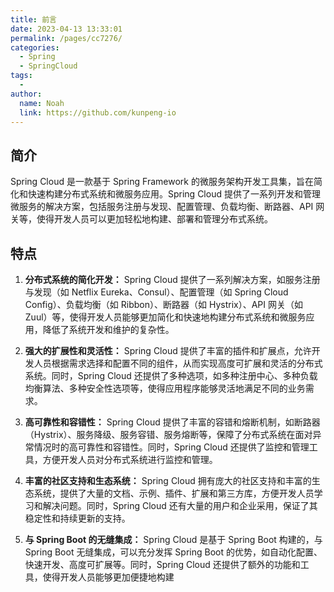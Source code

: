 ```yaml
---
title: 前言
date: 2023-04-13 13:33:01
permalink: /pages/cc7276/
categories:
  - Spring
  - SpringCloud
tags:
  - 
author: 
  name: Noah
  link: https://github.com/kunpeng-io
---
```


简介
--

Spring Cloud 是一款基于 Spring Framework 的微服务架构开发工具集，旨在简化和快速构建分布式系统和微服务应用。Spring Cloud 提供了一系列开发和管理微服务的解决方案，包括服务注册与发现、配置管理、负载均衡、断路器、API 网关等，使得开发人员可以更加轻松地构建、部署和管理分布式系统。

特点
--

1.  **分布式系统的简化开发：** Spring Cloud 提供了一系列解决方案，如服务注册与发现（如 Netflix Eureka、Consul）、配置管理（如 Spring Cloud Config）、负载均衡（如 Ribbon）、断路器（如 Hystrix）、API 网关（如 Zuul）等，使得开发人员能够更加简化和快速地构建分布式系统和微服务应用，降低了系统开发和维护的复杂性。

2.  **强大的扩展性和灵活性：** Spring Cloud 提供了丰富的插件和扩展点，允许开发人员根据需求选择和配置不同的组件，从而实现高度可扩展和灵活的分布式系统。同时，Spring Cloud 还提供了多种选项，如多种注册中心、多种负载均衡算法、多种安全性选项等，使得应用程序能够灵活地满足不同的业务需求。

3.  **高可靠性和容错性：** Spring Cloud 提供了丰富的容错和熔断机制，如断路器（Hystrix）、服务降级、服务容错、服务熔断等，保障了分布式系统在面对异常情况时的高可靠性和容错性。同时，Spring Cloud 还提供了监控和管理工具，方便开发人员对分布式系统进行监控和管理。

4.  **丰富的社区支持和生态系统：** Spring Cloud 拥有庞大的社区支持和丰富的生态系统，提供了大量的文档、示例、插件、扩展和第三方库，方便开发人员学习和解决问题。同时，Spring Cloud 还有大量的用户和企业采用，保证了其稳定性和持续更新的支持。

5.  **与 Spring Boot 的无缝集成：** Spring Cloud 是基于 Spring Boot 构建的，与 Spring Boot 无缝集成，可以充分发挥 Spring Boot 的优势，如自动化配置、快速开发、高度可扩展等。同时，Spring Cloud 还提供了额外的功能和工具，使得开发人员能够更加便捷地构建
    